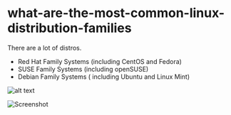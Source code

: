 # what-are-the-most-common-linux-distribution-families

There are a lot of distros. 

- Red Hat Family Systems (including CentOS and Fedora)
- SUSE Family Systems (including openSUSE)
- Debian Family Systems ( including Ubuntu and Linux Mint)

![alt text](http://url/to/img.png)

![Screenshot](distro.png)

